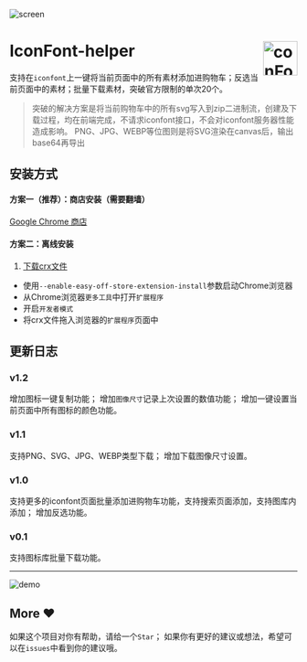 ![screen](https://github.com/dawangraoming/iconfont-helper-chrome-extension/blob/master/assets/screen.gif?raw=true)

# <img src="https://github.com/dawangraoming/iconfont-helper-chrome-extension/blob/master/assets/logo.png?raw=true" width="60px" align="right" alt="conFont-helper icon"> IconFont-helper

支持在`iconfont`上一键将当前页面中的所有素材添加进购物车；反选当前页面中的素材；批量下载素材，突破官方限制的单次20个。

> 突破的解决方案是将当前购物车中的所有svg写入到zip二进制流，创建及下载过程，均在前端完成，不请求iconfont接口，不会对iconfont服务器性能造成影响。
> PNG、JPG、WEBP等位图则是将SVG渲染在canvas后，输出base64再导出


## 安装方式
#### 方案一（推荐）：商店安装（需要翻墙）
[Google Chrome 商店](https://chrome.google.com/webstore/detail/naogknojdhkjjkbcjndmpkoleijgabdj)

#### 方案二：离线安装
1. [下载crx文件](https://github.com/dawangraoming/iconfont-helper-chrome-extension/releases/download/V1.2/iconfont-helper-chrome-extension.crx)
- 使用`--enable-easy-off-store-extension-install`参数启动Chrome浏览器
- 从Chrome浏览器`更多工具`中打开`扩展程序`
- 开启`开发者模式`
- 将crx文件拖入浏览器的`扩展程序`页面中

## 更新日志

### v1.2
增加图标一键复制功能；
增加`图像尺寸`记录上次设置的数值功能；
增加一键设置当前页面中所有图标的颜色功能。

### v1.1
支持PNG、SVG、JPG、WEBP类型下载；
增加下载图像尺寸设置。

### v1.0
支持更多的iconfont页面批量添加进购物车功能，支持搜索页面添加，支持图库内添加；
增加反选功能。

### v0.1
支持图标库批量下载功能。

----

![demo](https://github.com/dawangraoming/iconfont-helper-chrome-extension/blob/master/assets/demo.gif?raw=true)

## More ❤️
如果这个项目对你有帮助，请给一个`Star`；
如果你有更好的建议或想法，希望可以在`issues`中看到你的建议哦。


